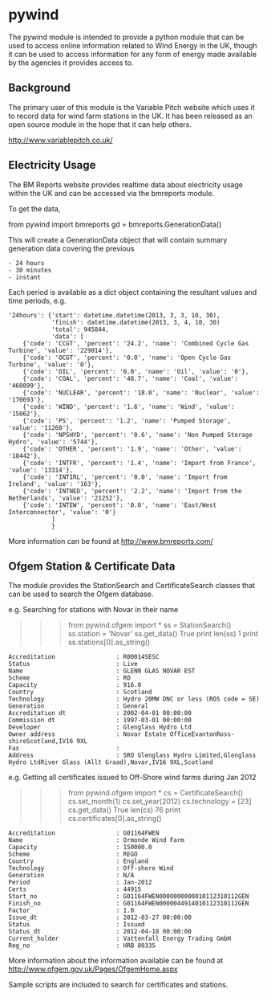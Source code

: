 pywind
======

The pywind module is intended to provide a python module that can be used
to access online information related to Wind Energy in the UK, though it can
be used to access information for any form of energy made available by the
agencies it provides access to.

Background
----------

The primary user of this module is the Variable Pitch website which uses it
to record data for wind farm stations in the UK. It has been released as an
open source module in the hope that it can help others.

http://www.variablepitch.co.uk/

Electricity Usage
-----------------

The BM Reports website provides realtime data about electricity usage within
the UK and can be accessed via the bmreports module.

To get the data,

from pywind import bmreports
gd = bmreports.GenerationData()

This will create a GenerationData object that will contain summary generation
data covering the previous

    - 24 hours
    - 30 minutes
    - instant

Each period is available as a dict object containing the resultant values and
time periods, e.g.

    '24hours': {'start': datetime.datetime(2013, 3, 3, 10, 30),
                'finish': datetime.datetime(2013, 3, 4, 10, 30)
                'total': 945844,
                'data': [
        {'code': 'CCGT', 'percent': '24.2', 'name': 'Combined Cycle Gas Turbine', 'value': '229014'},
        {'code': 'OCGT', 'percent': '0.0', 'name': 'Open Cycle Gas Turbine', 'value': '0'},
        {'code': 'OIL', 'percent': '0.0', 'name': 'Oil', 'value': '0'},
        {'code': 'COAL', 'percent': '48.7', 'name': 'Coal', 'value': '460899'},
        {'code': 'NUCLEAR', 'percent': '18.0', 'name': 'Nuclear', 'value': '170693'},
        {'code': 'WIND', 'percent': '1.6', 'name': 'Wind', 'value': '15062'},
        {'code': 'PS', 'percent': '1.2', 'name': 'Pumped Storage', 'value': '11260'},
        {'code': 'NPSHYD', 'percent': '0.6', 'name': 'Non Pumped Storage Hydro', 'value': '5744'},
        {'code': 'OTHER', 'percent': '1.9', 'name': 'Other', 'value': '18442'},
        {'code': 'INTFR', 'percent': '1.4', 'name': 'Import from France', 'value': '13314'},
        {'code': 'INTIRL', 'percent': '0.0', 'name': 'Import from Ireland', 'value': '163'},
        {'code': 'INTNED', 'percent': '2.2', 'name': 'Import from the Netherlands', 'value': '21252'},
        {'code': 'INTEW', 'percent': '0.0', 'name': 'East/West Interconnector', 'value': '0'}
                ]
                }

More information can be found at http://www.bmreports.com/

Ofgem Station & Certificate Data
--------------------------------

The module provides the StationSearch and CertificateSearch classes that can
be used to search the Ofgem database.

e.g. Searching for stations with Novar in their name

>>> from pywind.ofgem import *
>>> ss = StationSearch()
>>> ss.station = 'Novar'
>>> ss.get_data()
True
>>> print len(ss)
1
>>> print ss.stations[0].as_string()

    Accreditation                 : R00014SESC
    Status                        : Live
    Name                          : GLENN GLAS NOVAR EST
    Scheme                        : RO
    Capacity                      : 916.0
    Country                       : Scotland
    Technology                    : Hydro 20MW DNC or less (ROS code = SE)
    Generation                    : General
    Accreditation dt              : 2002-04-01 00:00:00
    Commission dt                 : 1997-03-01 00:00:00
    Developer                     : Glenglass Hydro Ltd
    Owner address                 : Novar Estate OfficeEvantonRoss-shireScotland,IV16 9XL
    Fax                           :
    Address                       : SRO Glenglass Hydro Limited,Glenglass Hydro LtdRiver Glass (Allt Graad),Novar,IV16 9XL,Scotland


e.g. Getting all certificates issued to Off-Shore wind farms during Jan 2012

>>> from pywind.ofgem import *
>>> cs = CertificateSearch()
>>> cs.set_month(1)
>>> cs.set_year(2012)
>>> cs.technology = [23]
>>> cs.get_data()
True
>>> len(cs)
76
>>> print cs.certificates[0].as_string()

    Accreditation                 : G01164FWEN
    Name                          : Ormonde Wind Farm
    Capacity                      : 150000.0
    Scheme                        : REGO
    Country                       : England
    Technology                    : Off-shore Wind
    Generation                    : N/A
    Period                        : Jan-2012
    Certs                         : 44915
    Start_no                      : G01164FWEN0000000000010112310112GEN
    Finish_no                     : G01164FWEN0000044914010112310112GEN
    Factor                        : 1.0
    Issue_dt                      : 2012-03-27 00:00:00
    Status                        : Issued
    Status_dt                     : 2012-04-18 00:00:00
    Current_holder                : Vattenfall Energy Trading GmbH
    Reg_no                        : HRB 80335


More information about the information available can be found at
http://www.ofgem.gov.uk/Pages/OfgemHome.aspx

Sample scripts are included to search for certificates and stations.